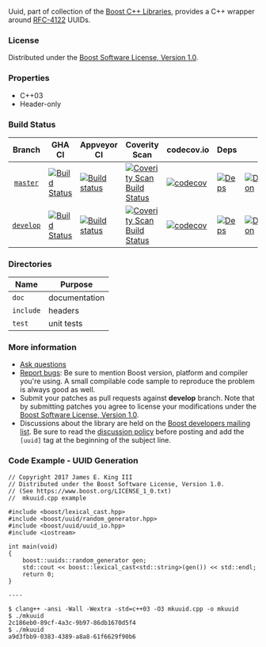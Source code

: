 Uuid, part of collection of the [Boost C++ Libraries](http://github.com/boostorg), provides a C++ wrapper around [RFC-4122](http://www.ietf.org/rfc/rfc4122.txt) UUIDs.

### License

Distributed under the [Boost Software License, Version 1.0](https://www.boost.org/LICENSE_1_0.txt).

### Properties

* C++03
* Header-only

### Build Status

Branch          | GHA CI | Appveyor CI | Coverity Scan | codecov.io | Deps | Docs | Tests |
:-------------: | ------ | ----------- | ------------- | ---------- | ---- | ---- | ----- |
[`master`](https://github.com/boostorg/uuid/tree/master) | [![Build Status](https://github.com/boostorg/uuid/actions/workflows/ci.yml/badge.svg?branch=master)](https://github.com/boostorg/uuid/actions?query=branch:master) | [![Build status](https://ci.appveyor.com/api/projects/status/nuihr6s92fjb9gwy/branch/master?svg=true)](https://ci.appveyor.com/project/jeking3/uuid-gaamf/branch/master) | [![Coverity Scan Build Status](https://scan.coverity.com/projects/13982/badge.svg)](https://scan.coverity.com/projects/boostorg-uuid) | [![codecov](https://codecov.io/gh/boostorg/uuid/branch/master/graph/badge.svg)](https://codecov.io/gh/boostorg/uuid/branch/master)| [![Deps](https://img.shields.io/badge/deps-master-brightgreen.svg)](https://pdimov.github.io/boostdep-report/master/uuid.html) | [![Documentation](https://img.shields.io/badge/docs-master-brightgreen.svg)](http://www.boost.org/doc/libs/master/doc/html/uuid.html) | [![Enter the Matrix](https://img.shields.io/badge/matrix-master-brightgreen.svg)](http://www.boost.org/development/tests/master/developer/uuid.html)
[`develop`](https://github.com/boostorg/uuid/tree/develop) | [![Build Status](https://github.com/boostorg/uuid/actions/workflows/ci.yml/badge.svg?branch=develop)](https://github.com/boostorg/uuid/actions?query=branch:develop) | [![Build status](https://ci.appveyor.com/api/projects/status/nuihr6s92fjb9gwy/branch/develop?svg=true)](https://ci.appveyor.com/project/jeking3/uuid-gaamf/branch/develop) | [![Coverity Scan Build Status](https://scan.coverity.com/projects/13982/badge.svg)](https://scan.coverity.com/projects/boostorg-uuid) | [![codecov](https://codecov.io/gh/boostorg/uuid/branch/develop/graph/badge.svg)](https://codecov.io/gh/boostorg/uuid/branch/develop) | [![Deps](https://img.shields.io/badge/deps-develop-brightgreen.svg)](https://pdimov.github.io/boostdep-report/develop/uuid.html) | [![Documentation](https://img.shields.io/badge/docs-develop-brightgreen.svg)](http://www.boost.org/doc/libs/develop/doc/html/uuid.html) | [![Enter the Matrix](https://img.shields.io/badge/matrix-develop-brightgreen.svg)](http://www.boost.org/development/tests/develop/developer/uuid.html)

### Directories

| Name        | Purpose                        |
| ----------- | ------------------------------ |
| `doc`       | documentation                  |
| `include`   | headers                        |
| `test`      | unit tests                     |

### More information

* [Ask questions](http://stackoverflow.com/questions/ask?tags=c%2B%2B,boost,boost-uuid)
* [Report bugs](https://github.com/boostorg/uuid/issues): Be sure to mention Boost version, platform and compiler you're using. A small compilable code sample to reproduce the problem is always good as well.
* Submit your patches as pull requests against **develop** branch. Note that by submitting patches you agree to license your modifications under the [Boost Software License, Version 1.0](https://www.boost.org/LICENSE_1_0.txt).
* Discussions about the library are held on the [Boost developers mailing list](http://www.boost.org/community/groups.html#main). Be sure to read the [discussion policy](http://www.boost.org/community/policy.html) before posting and add the `[uuid]` tag at the beginning of the subject line.

### Code Example - UUID Generation

    // Copyright 2017 James E. King III
    // Distributed under the Boost Software License, Version 1.0.
    // (See https://www.boost.org/LICENSE_1_0.txt)
    //  mkuuid.cpp example
    
    #include <boost/lexical_cast.hpp>
    #include <boost/uuid/random_generator.hpp>
    #include <boost/uuid/uuid_io.hpp>
    #include <iostream>
    
    int main(void)
    {
        boost::uuids::random_generator gen;
        std::cout << boost::lexical_cast<std::string>(gen()) << std::endl;
        return 0;
    }
    
    ----
    
    $ clang++ -ansi -Wall -Wextra -std=c++03 -O3 mkuuid.cpp -o mkuuid
    $ ./mkuuid
    2c186eb0-89cf-4a3c-9b97-86db1670d5f4
    $ ./mkuuid
    a9d3fbb9-0383-4389-a8a8-61f6629f90b6


